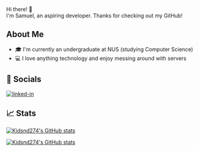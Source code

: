 Hi there! 👋\
I'm Samuel, an aspiring developer. Thanks for checking out my GitHub!

## About Me
- 🎓 I'm currently an undergraduate at NUS (studying Computer Science)
- 💻 I love anything technology and enjoy messing around with servers

## 🔗 Socials
[![linked-in](https://img.shields.io/badge/Linked_In-0077B5?style=for-the-badge&logo=LinkedIn&logoColor=white)](https://www.linkedin.com/in/samuel-tee/)

<!-- 
Referenced from https://raw.githubusercontent.com/ruppysuppy/ruppysuppy/main/README.md
-->

<!--
Add a portfolio page in the future and advertise it in right in the middle

## 🛠️ Skills
### Languages

-->

## 📈 Stats

[![Kidsnd274's GitHub stats](https://github-readme-stats.vercel.app/api?username=kidsnd274)](https://github.com/anuraghazra/github-readme-stats)

[![Kidsnd274's GitHub stats](https://github-readme-stats.vercel.app/api/top-langs/?username=kidsnd274)](https://github.com/anuraghazra/github-readme-stats)
